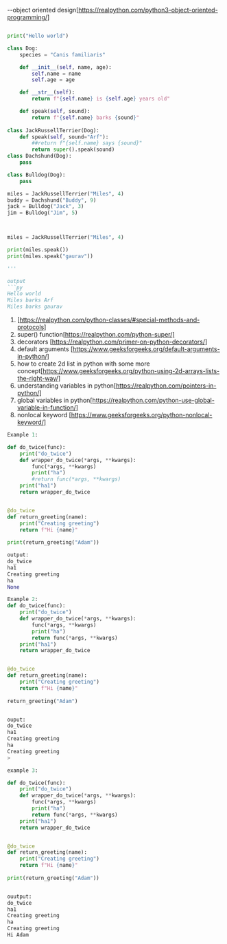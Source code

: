 --object oriented design[https://realpython.com/python3-object-oriented-programming/] 


```py

print("Hello world")

class Dog:
    species = "Canis familiaris"

    def __init__(self, name, age):
        self.name = name
        self.age = age

    def __str__(self):
        return f"{self.name} is {self.age} years old"

    def speak(self, sound):
        return f"{self.name} barks {sound}"
        
class JackRussellTerrier(Dog):
    def speak(self, sound="Arf"):
        ##return f"{self.name} says {sound}"
        return super().speak(sound)
class Dachshund(Dog):
    pass

class Bulldog(Dog):
    pass

miles = JackRussellTerrier("Miles", 4)
buddy = Dachshund("Buddy", 9)
jack = Bulldog("Jack", 3)
jim = Bulldog("Jim", 5)



miles = JackRussellTerrier("Miles", 4)

print(miles.speak())
print(miles.speak("gaurav"))

'''

output
```py
Hello world
Miles barks Arf
Miles barks gaurav


```
1. [https://realpython.com/python-classes/#special-methods-and-protocols]
2. super() function[https://realpython.com/python-super/]
3. decorators [https://realpython.com/primer-on-python-decorators/]
4. default arguments [https://www.geeksforgeeks.org/default-arguments-in-python/]
5. how to create 2d list in python with some more concept[https://www.geeksforgeeks.org/python-using-2d-arrays-lists-the-right-way/]
6. understanding variables in python[https://realpython.com/pointers-in-python/]
7. global variables in python[https://realpython.com/python-use-global-variable-in-function/]
8. nonlocal keyword [https://www.geeksforgeeks.org/python-nonlocal-keyword/]

```py
Example 1:

def do_twice(func):
    print("do_twice")
    def wrapper_do_twice(*args, **kwargs):
        func(*args, **kwargs)
        print("ha")
        #return func(*args, **kwargs)
    print("ha1")
    return wrapper_do_twice


@do_twice
def return_greeting(name):
    print("Creating greeting")
    return f"Hi {name}"
    
print(return_greeting("Adam"))    

output:
do_twice
ha1
Creating greeting
ha
None

Example 2:
def do_twice(func):
    print("do_twice")
    def wrapper_do_twice(*args, **kwargs):
        func(*args, **kwargs)
        print("ha")
        return func(*args, **kwargs)
    print("ha1")
    return wrapper_do_twice


@do_twice
def return_greeting(name):
    print("Creating greeting")
    return f"Hi {name}"
    
return_greeting("Adam")


ouput:
do_twice
ha1
Creating greeting
ha
Creating greeting
>

example 3:

def do_twice(func):
    print("do_twice")
    def wrapper_do_twice(*args, **kwargs):
        func(*args, **kwargs)
        print("ha")
        return func(*args, **kwargs)
    print("ha1")
    return wrapper_do_twice


@do_twice
def return_greeting(name):
    print("Creating greeting")
    return f"Hi {name}"
    
print(return_greeting("Adam"))


ouutput:
do_twice
ha1
Creating greeting
ha
Creating greeting
Hi Adam
```

